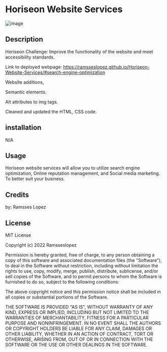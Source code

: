 # Horiseon Website Services
![image](https://user-images.githubusercontent.com/112135143/190036661-ab6d2e4f-cd3f-41db-85cd-f41b7d3b0f94.png)


## Description
Horiseon Challenge: Improve the functionality of the website and meet accessibility standards.

Link to deployed webpage: https://ramsseslopez.github.io/Horiseon-Website-Services/#search-engine-optimization

Website additions,

Semantic elements.

Alt attributes to img tags.

Cleaned and updated the HTML, CSS code.

## installation
N/A

## Usage
Horiseon website services will allow you to utilize search engine optimization, Online reputation management, and Social media marketing. To better suit your business.

## Credits
by: Ramsses Lopez

## License
MIT License

Copyright (c) 2022 Ramsseslopez

Permission is hereby granted, free of charge, to any person obtaining a copy of this software and associated documentation files (the "Software"), to deal in the Software without restriction, including without limitation the rights to use, copy, modify, merge, publish, distribute, sublicense, and/or sell copies of the Software, and to permit persons to whom the Software is furnished to do so, subject to the following conditions:

The above copyright notice and this permission notice shall be included in all copies or substantial portions of the Software.

THE SOFTWARE IS PROVIDED "AS IS", WITHOUT WARRANTY OF ANY KIND, EXPRESS OR IMPLIED, INCLUDING BUT NOT LIMITED TO THE WARRANTIES OF MERCHANTABILITY, FITNESS FOR A PARTICULAR PURPOSE AND NONINFRINGEMENT. IN NO EVENT SHALL THE AUTHORS OR COPYRIGHT HOLDERS BE LIABLE FOR ANY CLAIM, DAMAGES OR OTHER LIABILITY, WHETHER IN AN ACTION OF CONTRACT, TORT OR OTHERWISE, ARISING FROM, OUT OF OR IN CONNECTION WITH THE SOFTWARE OR THE USE OR OTHER DEALINGS IN THE SOFTWARE.
